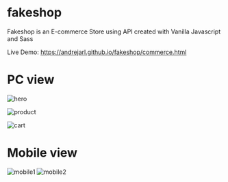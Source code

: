 # fakeshop
Fakeshop is an E-commerce Store using API created with Vanilla Javascript and Sass

Live Demo: https://andrejarl.github.io/fakeshop/commerce.html

# PC view
![hero](https://github.com/AndreJarl/fakeshop/assets/104331025/603630eb-2694-408a-b54e-75f81a3be9fb)

![product](https://github.com/AndreJarl/fakeshop/assets/104331025/87df9493-b69c-4f77-81ac-42844b36231c)

![cart](https://github.com/AndreJarl/fakeshop/assets/104331025/c0a9bbe6-e5af-4476-ad23-c88cbaec7e39)

# Mobile view

![mobile1](https://github.com/AndreJarl/fakeshop/assets/104331025/943358e8-4ef6-4b59-8248-1b72859b1727)
![mobile2](https://github.com/AndreJarl/fakeshop/assets/104331025/6cc382f2-ed25-4105-8d83-84ae0f09e43d)
